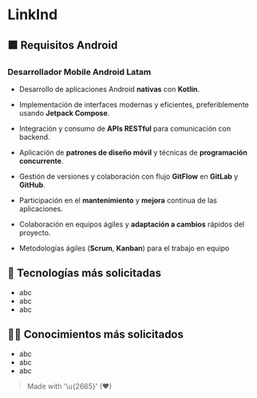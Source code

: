 # LinkInd

## 🟩 Requisitos Android

### Desarrollador Mobile Android Latam

- Desarrollo de aplicaciones Android **nativas** con **Kotlin**.

- Implementación de interfaces modernas y eficientes, preferiblemente usando **Jetpack Compose**.
- Integración y consumo de **APIs RESTful** para comunicación con backend.
- Aplicación de **patrones de diseño móvil** y técnicas de **programación concurrente**.
- Gestión de versiones y colaboración con flujo **GitFlow** en **GitLab** y **GitHub**.
- Participación en el **mantenimiento** y **mejora** continua de las aplicaciones.
- Colaboración en equipos ágiles y **adaptación a cambios** rápidos del proyecto.
- Metodologías ágiles (**Scrum**, **Kanban**) para el trabajo en equipo

## 🥇 Tecnologías más solicitadas

- abc
- abc
- abc

## 👨‍💻 Conocimientos más solicitados

- abc
- abc
- abc

> Made with '\u{2665}' (♥)
